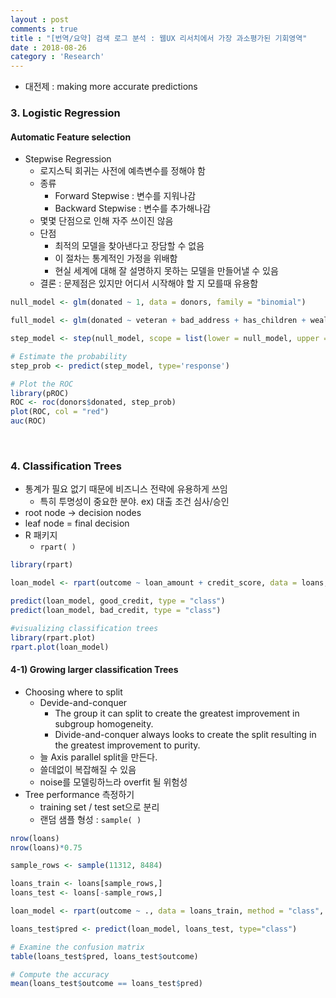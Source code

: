 ```yaml
---
layout : post
comments : true
title : "[번역/요약] 검색 로그 분석 : 웹UX 리서치에서 가장 과소평가된 기회영역"
date : 2018-08-26
category : 'Research'
---
```



* 대전제 : making more accurate predictions

### 3. Logistic Regression

#### Automatic Feature selection

* Stepwise Regression
  * 로지스틱 회귀는 사전에 예측변수를 정해야 함
  * 종류
    * Forward Stepwise : 변수를 지워나감
    * Backward Stepwise : 변수를 추가해나감
  * 몇몇 단점으로 인해 자주 쓰이진 않음
  * 단점
    * 최적의 모델을 찾아낸다고 장담할 수 없음
    * 이 절차는 통계적인 가정을 위배함
    * 현실 세계에 대해 잘 설명하지 못하는 모델을 만들어낼 수 있음
  * 결론 : 문제점은 있지만 어디서 시작해야 할 지 모를때 유용함


```r
null_model <- glm(donated ~ 1, data = donors, family = "binomial")

full_model <- glm(donated ~ veteran + bad_address + has_children + wealth_rating + interest_veterans + interest_religion + pet_owner + catalog_shopper + recency + frequency + money + missing_age + imputed_age, data = donors, family = "binomial")

step_model <- step(null_model, scope = list(lower = null_model, upper = full_model), direction = "forward")

# Estimate the probability
step_prob <- predict(step_model, type='response')

# Plot the ROC
library(pROC)
ROC <- roc(donors$donated, step_prob)
plot(ROC, col = "red")
auc(ROC)

```

<br>

### 4. Classification Trees

* 통계가 필요 없기 때문에 비즈니스 전략에 유용하게 쓰임
  * 특히 투명성이 중요한 분야. ex) 대출 조건 심사/승인
* root node -> decision nodes
* leaf node = final decision
* R 패키지
  * `rpart( )`


``` r
library(rpart)

loan_model <- rpart(outcome ~ loan_amount + credit_score, data = loans, method = "class", control = rpart.control(cp = 0))

predict(loan_model, good_credit, type = "class")
predict(loan_model, bad_credit, type = "class")

#visualizing classification trees
library(rpart.plot)
rpart.plot(loan_model)

```

#### 4-1) Growing larger classification Trees

* Choosing where to split
  * Devide-and-conquer
    * The group it can split to create the greatest improvement in subgroup homogeneity.
    * Divide-and-conquer always looks to create the split resulting in the greatest improvement to purity.
  * 늘 Axis parallel split을 만든다.
  * 쓸데없이 복잡해질 수 있음
  * noise를 모델링하느라 overfit 될 위험성
* Tree performance 측정하기
  * training set / test set으로 분리
  * 랜덤 샘플 형성 : `sample( )`

```r
nrow(loans)
nrow(loans)*0.75

sample_rows <- sample(11312, 8484)

loans_train <- loans[sample_rows,]
loans_test <- loans[-sample_rows,]

loan_model <- rpart(outcome ~ ., data = loans_train, method = "class", control = rpart.control(cp = 0))

loans_test$pred <- predict(loan_model, loans_test, type="class")

# Examine the confusion matrix
table(loans_test$pred, loans_test$outcome)

# Compute the accuracy
mean(loans_test$outcome == loans_test$pred)
```
